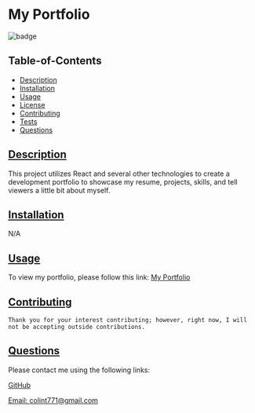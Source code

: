 # My Portfolio

  ![badge](https://img.shields.io/badge/license-mit-blue)

  ## Table-of-Contents

  * [Description](#description)
  * [Installation](#installation)
  * [Usage](#usage)
  * [License](#license)
  * [Contributing](#contributing)
  * [Tests](#tests)
  * [Questions](#questions)
  
  ## [Description](#table-of-contents)

  This project utilizes React and several other technologies to create a development portfolio to showcase my resume, projects, skills, and tell viewers a little bit about myself.

  ## [Installation](#table-of-contents)

  N/A

  ## [Usage](#table-of-contents)

  To view my portfolio, please follow this link: [My Portfolio](https://colint771.github.io/ct-dev-portfolio/)
  
   

  ## [Contributing](#table-of-contents)
  
  
    Thank you for your interest contributing; however, right now, I will not be accepting outside contributions.
      

  ## [Questions](#table-of-contents)

  Please contact me using the following links:

  [GitHub](https://github.com/colint771)

  [Email: colint771@gmail.com](mailto:colint771@gmail.com)
